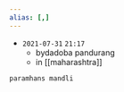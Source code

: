 ```yaml
---
alias: [,]
---
```


- `2021-07-31`  `21:17`
	- bydadoba pandurang
	- in [[maharashtra]]

```query
paramhans mandli
```
